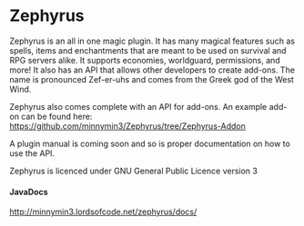 Zephyrus
========

Zephyrus is an all in one magic plugin. It has many magical features such as spells, items and enchantments that are meant to be used on survival and RPG servers alike. It supports economies, worldguard, permissions, and more! It also has an API that allows other developers to create add-ons. The name is pronounced Zef-er-uhs and comes from the Greek god of the West Wind.

Zephyrus also comes complete with an API for add-ons. An example add-on can be found here:
https://github.com/minnymin3/Zephyrus/tree/Zephyrus-Addon

A plugin manual is coming soon and so is proper documentation on how to use the API.

Zephyrus is licenced under GNU General Public Licence version 3

#### JavaDocs

http://minnymin3.lordsofcode.net/zephyrus/docs/
